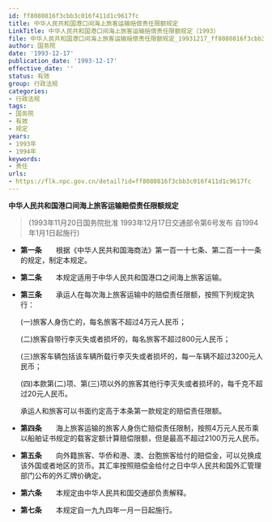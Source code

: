 ```yaml
---
id: ff8080816f3cbb3c016f411d1c9617fc
title: 中华人民共和国港口间海上旅客运输赔偿责任限额规定
LinkTitle: 中华人民共和国港口间海上旅客运输赔偿责任限额规定（1993）
file: 中华人民共和国港口间海上旅客运输赔偿责任限额规定_19931217_ff8080816f3cbb3c016f411d1c9617fc.docx
author: 国务院
date: '1993-12-17'
publication_date: '1993-12-17'
effective_date: ''
status: 有效
group: 行政法规
categories:
- 行政法规
tags:
- 国务院
- 有效
- 规定
years:
- 1993年
- 1994年
keywords:
- 责任
urls:
- https://flk.npc.gov.cn/detail?id=ff8080816f3cbb3c016f411d1c9617fc
---
```


**中华人民共和国港口间海上旅客运输赔偿责任限额规定**

> (1993年11月20日国务院批准 1993年12月17日交通部令第6号发布 自1994年1月1日起施行)

- **第一条**　　根据《中华人民共和国海商法》第一百一十七条、第二百一十一条的规定，制定本规定。

- **第二条**　　本规定适用于中华人民共和国港口之间海上旅客运输。

- **第三条**　　承运人在每次海上旅客运输中的赔偿责任限额，按照下列规定执行：

  (一)旅客人身伤亡的，每名旅客不超过4万元人民币；

  (二)旅客自带行李灭失或者损坏的，每名旅客不超过800元人民币；

  (三)旅客车辆包括该车辆所载行李灭失或者损坏的，每一车辆不超过3200元人民币；

  (四)本款第(二)项、第(三)项以外的旅客其他行李灭失或者损坏的，每千克不超过20元人民币。

  承运人和旅客可以书面约定高于本条第一款规定的赔偿责任限额。

- **第四条**　　海上旅客运输的旅客人身伤亡赔偿责任限制，按照4万元人民币乘以船舶证书规定的载客定额计算赔偿限额，但是最高不超过2100万元人民币。

- **第五条**　　向外籍旅客、华侨和港、澳、台胞旅客给付的赔偿金，可以兑换成该外国或者地区的货币。其汇率按照赔偿金给付之日中华人民共和国外汇管理部门公布的外汇牌价确定。

- **第六条**　　本规定由中华人民共和国交通部负责解释。

- **第七条**　　本规定自一九九四年一月一日起施行。
